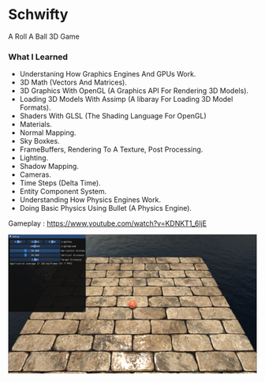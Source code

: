 # Schwifty

A Roll A Ball 3D Game

### What I Learned

- Understaning How Graphics Engines And GPUs Work.
- 3D Math (Vectors And Matrices).
- 3D Graphics With OpenGL (A Graphics API For Rendering 3D Models).
- Loading 3D Models With Assimp (A libaray For Loading 3D Model Formats).
- Shaders With GLSL (The Shading Language For OpenGL)
- Materials.
- Normal Mapping.
- Sky Boxkes.
- FrameBuffers, Rendering To A Texture, Post Processing.
- Lighting.
- Shadow Mapping.
- Cameras.
- Time Steps (Delta Time).
- Entity Component System.
- Understanding How Physics Engines Work.
- Doing Basic Physics Using Bullet (A Physics Engine).

Gameplay : https://www.youtube.com/watch?v=KDNKT1_6ljE

![PROJECT IMAGE](https://github.com/ProjectElon/Schwifty/blob/master/images/ScreenShot.PNG)
